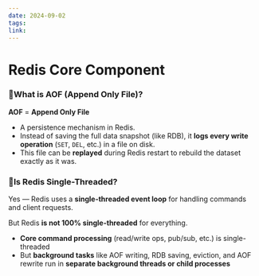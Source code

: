 ```yaml
---
date: 2024-09-02
tags:
link:
---
```

# Redis Core Component

### 🔸What is AOF (Append Only File)?

**AOF** = **Append Only File**

- A persistence mechanism in Redis.
- Instead of saving the full data snapshot (like RDB), it **logs every write operation** (`SET`, `DEL`, etc.) in a file on disk.
- This file can be **replayed** during Redis restart to rebuild the dataset exactly as it was.

### 🔸Is Redis Single-Threaded?

Yes — Redis uses a **single-threaded event loop** for handling commands and client requests.

But Redis **is not 100% single-threaded** for everything.

- **Core command processing** (read/write ops, pub/sub, etc.) is single-threaded
- But **background tasks** like AOF writing, RDB saving, eviction, and AOF rewrite run in **separate background threads or child processes**






